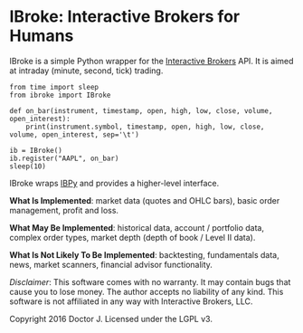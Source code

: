 # IBroke: Interactive Brokers for Humans

IBroke is a simple Python wrapper for the [Interactive Brokers](https://www.interactivebrokers.com/) API.
It is aimed at intraday (minute, second, tick) trading.

```
from time import sleep
from ibroke import IBroke

def on_bar(instrument, timestamp, open, high, low, close, volume, open_interest):
    print(instrument.symbol, timestamp, open, high, low, close, volume, open_interest, sep='\t')

ib = IBroke()
ib.register("AAPL", on_bar)
sleep(10)
```

IBroke wraps [IBPy](https://pypi.python.org/pypi/IbPy2) and provides a higher-level interface.

**What Is Implemented**: market data (quotes and OHLC bars), basic order management, profit and loss.

**What May Be Implemented**: historical data, account / portfolio data, complex order types, market depth (depth of book / Level II data).

**What Is Not Likely To Be Implemented**: backtesting, fundamentals data, news, market scanners, financial advisor functionality.

*Disclaimer*: This software comes with no warranty.  It may contain bugs that
cause you to lose money.  The author accepts no liability of any kind.  This
software is not affiliated in any way with Interactive Brokers, LLC.

Copyright 2016 Doctor J.  Licensed under the LGPL v3.
